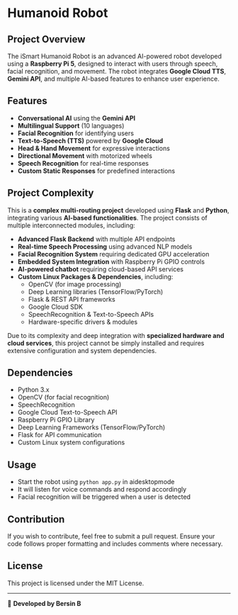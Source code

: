 # Humanoid Robot

## Project Overview
The iSmart Humanoid Robot is an advanced AI-powered robot developed using a **Raspberry Pi 5**, designed to interact with users through speech, facial recognition, and movement. The robot integrates **Google Cloud TTS**, **Gemini API**, and multiple AI-based features to enhance user experience.

## Features
- **Conversational AI** using the **Gemini API**
- **Multilingual Support** (10 languages)
- **Facial Recognition** for identifying users
- **Text-to-Speech (TTS)** powered by **Google Cloud**
- **Head & Hand Movement** for expressive interactions
- **Directional Movement** with motorized wheels
- **Speech Recognition** for real-time responses
- **Custom Static Responses** for predefined interactions

## Project Complexity
This is a **complex multi-routing project** developed using **Flask** and **Python**, integrating various **AI-based functionalities**. The project consists of multiple interconnected modules, including:
- **Advanced Flask Backend** with multiple API endpoints
- **Real-time Speech Processing** using advanced NLP models
- **Facial Recognition System** requiring dedicated GPU acceleration
- **Embedded System Integration** with Raspberry Pi GPIO controls
- **AI-powered chatbot** requiring cloud-based API services
- **Custom Linux Packages & Dependencies**, including:
  - OpenCV (for image processing)
  - Deep Learning libraries (TensorFlow/PyTorch)
  - Flask & REST API frameworks
  - Google Cloud SDK
  - SpeechRecognition & Text-to-Speech APIs
  - Hardware-specific drivers & modules

Due to its complexity and deep integration with **specialized hardware and cloud services**, this project cannot be simply installed and requires extensive configuration and system dependencies.

## Dependencies
- Python 3.x
- OpenCV (for facial recognition)
- SpeechRecognition
- Google Cloud Text-to-Speech API
- Raspberry Pi GPIO Library
- Deep Learning Frameworks (TensorFlow/PyTorch)
- Flask for API communication
- Custom Linux system configurations

## Usage
- Start the robot using `python app.py` in aidesktopmode
- It will listen for voice commands and respond accordingly
- Facial recognition will be triggered when a user is detected

## Contribution
If you wish to contribute, feel free to submit a pull request. Ensure your code follows proper formatting and includes comments where necessary.

## License
This project is licensed under the MIT License.

---

🚀 **Developed by Bersin B**
